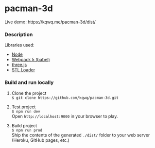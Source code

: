 # pacman-3d

Live demo: https://kqwq.me/pacman-3d/dist/

### Description
Libraries used:
- [Node](https://nodejs.org/)
- [Webpack 5 (babel)](https://webpack.js.org/)
- [three.js](https://threejs.org/)
- [STL Loader](https://www.npmjs.com/package/three-stl-loader)

### Build and run locally
1. Clone the project<br>
`$ git clone https://github.com/kqwq/pacman-3d.git`<br>

2. Test project<br>
`$ npm run dev`<br>
Open `http://localhost:9000` in your browser to play.

3. Build project<br>
`$ npm run prod`<br>
Ship the contents of the generated `./dist/` folder to your web server (Heroku, GitHub pages, etc.)

